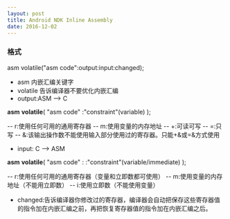 ```yaml
---
layout: post
title: Android NDK Inline Assembly
date: 2016-12-02
---
```


### 格式
asm volatile("asm code":output:input:changed);

- asm 内嵌汇编关键字
- volatile 告诉编译器不要优化内嵌汇编
- output:ASM --> C

__asm__ __volatile__(
    "asm code"
    :"constraint"(variable)
);

-- r:使用任何可用的通用寄存器
-- m:使用变量的内存地址
-- +:可读可写
-- =:只写
-- &:该输出操作数不能使用输入部分使用过的寄存器。只能+&或=&方式使用

- input: C --> ASM

__asm__ __volatile__(
    "asm code"
    :
    :"constraint"(variable/immediate)
);

-- r:使用任何可用的通用寄存器（变量和立即数都可使用）
-- m:使用变量的内存地址（不能用立即数）
-- i:使用立即数（不能使用变量）

- changed:告诉编译器你修改过的寄存器，编译器会自动把保存这些寄存器值的指令加在内嵌汇编之前，再把恢复寄存器值的指令加在内嵌汇编之后。
